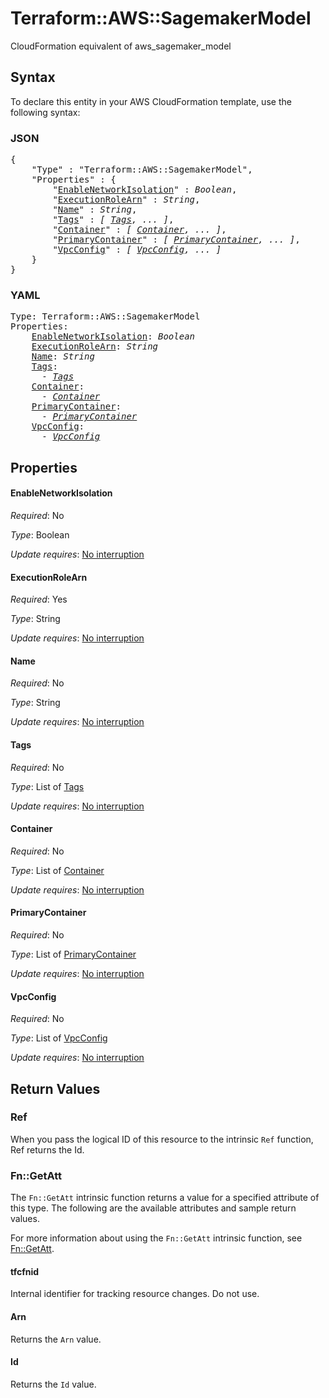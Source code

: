 # Terraform::AWS::SagemakerModel

CloudFormation equivalent of aws_sagemaker_model

## Syntax

To declare this entity in your AWS CloudFormation template, use the following syntax:

### JSON

<pre>
{
    "Type" : "Terraform::AWS::SagemakerModel",
    "Properties" : {
        "<a href="#enablenetworkisolation" title="EnableNetworkIsolation">EnableNetworkIsolation</a>" : <i>Boolean</i>,
        "<a href="#executionrolearn" title="ExecutionRoleArn">ExecutionRoleArn</a>" : <i>String</i>,
        "<a href="#name" title="Name">Name</a>" : <i>String</i>,
        "<a href="#tags" title="Tags">Tags</a>" : <i>[ <a href="tags.md">Tags</a>, ... ]</i>,
        "<a href="#container" title="Container">Container</a>" : <i>[ <a href="container.md">Container</a>, ... ]</i>,
        "<a href="#primarycontainer" title="PrimaryContainer">PrimaryContainer</a>" : <i>[ <a href="primarycontainer.md">PrimaryContainer</a>, ... ]</i>,
        "<a href="#vpcconfig" title="VpcConfig">VpcConfig</a>" : <i>[ <a href="vpcconfig.md">VpcConfig</a>, ... ]</i>
    }
}
</pre>

### YAML

<pre>
Type: Terraform::AWS::SagemakerModel
Properties:
    <a href="#enablenetworkisolation" title="EnableNetworkIsolation">EnableNetworkIsolation</a>: <i>Boolean</i>
    <a href="#executionrolearn" title="ExecutionRoleArn">ExecutionRoleArn</a>: <i>String</i>
    <a href="#name" title="Name">Name</a>: <i>String</i>
    <a href="#tags" title="Tags">Tags</a>: <i>
      - <a href="tags.md">Tags</a></i>
    <a href="#container" title="Container">Container</a>: <i>
      - <a href="container.md">Container</a></i>
    <a href="#primarycontainer" title="PrimaryContainer">PrimaryContainer</a>: <i>
      - <a href="primarycontainer.md">PrimaryContainer</a></i>
    <a href="#vpcconfig" title="VpcConfig">VpcConfig</a>: <i>
      - <a href="vpcconfig.md">VpcConfig</a></i>
</pre>

## Properties

#### EnableNetworkIsolation

_Required_: No

_Type_: Boolean

_Update requires_: [No interruption](https://docs.aws.amazon.com/AWSCloudFormation/latest/UserGuide/using-cfn-updating-stacks-update-behaviors.html#update-no-interrupt)

#### ExecutionRoleArn

_Required_: Yes

_Type_: String

_Update requires_: [No interruption](https://docs.aws.amazon.com/AWSCloudFormation/latest/UserGuide/using-cfn-updating-stacks-update-behaviors.html#update-no-interrupt)

#### Name

_Required_: No

_Type_: String

_Update requires_: [No interruption](https://docs.aws.amazon.com/AWSCloudFormation/latest/UserGuide/using-cfn-updating-stacks-update-behaviors.html#update-no-interrupt)

#### Tags

_Required_: No

_Type_: List of <a href="tags.md">Tags</a>

_Update requires_: [No interruption](https://docs.aws.amazon.com/AWSCloudFormation/latest/UserGuide/using-cfn-updating-stacks-update-behaviors.html#update-no-interrupt)

#### Container

_Required_: No

_Type_: List of <a href="container.md">Container</a>

_Update requires_: [No interruption](https://docs.aws.amazon.com/AWSCloudFormation/latest/UserGuide/using-cfn-updating-stacks-update-behaviors.html#update-no-interrupt)

#### PrimaryContainer

_Required_: No

_Type_: List of <a href="primarycontainer.md">PrimaryContainer</a>

_Update requires_: [No interruption](https://docs.aws.amazon.com/AWSCloudFormation/latest/UserGuide/using-cfn-updating-stacks-update-behaviors.html#update-no-interrupt)

#### VpcConfig

_Required_: No

_Type_: List of <a href="vpcconfig.md">VpcConfig</a>

_Update requires_: [No interruption](https://docs.aws.amazon.com/AWSCloudFormation/latest/UserGuide/using-cfn-updating-stacks-update-behaviors.html#update-no-interrupt)

## Return Values

### Ref

When you pass the logical ID of this resource to the intrinsic `Ref` function, Ref returns the Id.

### Fn::GetAtt

The `Fn::GetAtt` intrinsic function returns a value for a specified attribute of this type. The following are the available attributes and sample return values.

For more information about using the `Fn::GetAtt` intrinsic function, see [Fn::GetAtt](https://docs.aws.amazon.com/AWSCloudFormation/latest/UserGuide/intrinsic-function-reference-getatt.html).

#### tfcfnid

Internal identifier for tracking resource changes. Do not use.

#### Arn

Returns the <code>Arn</code> value.

#### Id

Returns the <code>Id</code> value.

